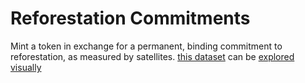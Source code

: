 # Reforestation Commitments

Mint a token in exchange for a permanent, binding commitment to reforestation, as measured by satellites.
[this dataset](https://cmr.earthdata.nasa.gov/search/concepts/C1621383370-LPDAAC_ECS.html) can be [explored visually](https://search.earthdata.nasa.gov/search/granules?p=C1621383370-LPDAAC_ECS&pg[0][v]=f&pg[0][gsk]=-start_date&q=C1621383370-LPDAAC_ECS&sb[0]=-73.99%2C-33.77%2C-34.73%2C5.24&tl=1640951333!3!!&m=-21.796875!-117.42187500000001!2!1!0!0%2C2)
